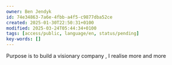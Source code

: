 ```yaml
---
owner: Ben Jendyk
id: 74e34863-7a6e-4fbb-a4f5-c9877dba52ce
created: 2025-01-30T22:50:31+0100
modified: 2025-03-24T05:44:34+0100
tags: [access/public, language/en, status/pending]
key-words: []
---
```


Purpose is to build a visionary company , I realise more and more 